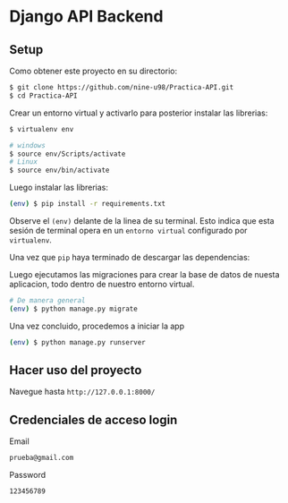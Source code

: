 # Django API Backend

## Setup

Como obtener este proyecto en su directorio:

```sh
$ git clone https://github.com/nine-u98/Practica-API.git
$ cd Practica-API
```

Crear un entorno virtual y activarlo para posterior instalar las librerias:

```sh
$ virtualenv env

# windows
$ source env/Scripts/activate
# Linux
$ source env/bin/activate
```

Luego instalar las librerias:

```sh
(env) $ pip install -r requirements.txt
```

Observe el `(env)` delante de la linea de su terminal. Esto indica que esta sesión de terminal opera en un `entorno virtual` configurado por `virtualenv`.

Una vez que `pip` haya terminado de descargar las dependencias:

Luego ejecutamos las migraciones para crear la base de datos de nuesta aplicacion, todo dentro de nuestro entorno virtual.

```sh
# De manera general
(env) $ python manage.py migrate
```

Una vez concluido, procedemos a iniciar la app
```sh
(env) $ python manage.py runserver
```

## Hacer uso del proyecto

Navegue hasta `http://127.0.0.1:8000/`

## Credenciales de acceso login
Email
```sh
prueba@gmail.com
```
Password
```sh
123456789
```